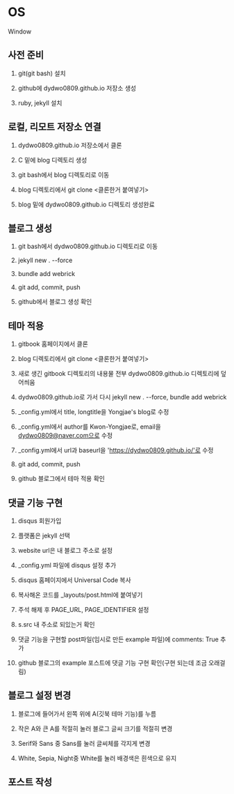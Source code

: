 # OS

Window

## 사전 준비

1. git(git bash) 설치

2. github에 dydwo0809.github.io 저장소 생성 

3. ruby, jekyll 설치

## 로컬, 리모트 저장소 연결

1. dydwo0809.github.io 저장소에서 클론

2. C 밑에 blog 디렉토리 생성

3. git bash에서 blog 디렉토리로 이동

4. blog 디렉토리에서 git clone <클론한거 붙여넣기>

5. blog 밑에 dydwo0809.github.io 디렉토리 생성완료

## 블로그 생성

1. git bash에서 dydwo0809.github.io 디렉토리로 이동

2. jekyll new . --force

3. bundle add webrick

4. git add, commit, push

5. github에서 블로그 생성 확인

## 테마 적용

1. gitbook 홈페이지에서 클론

2. blog 디렉토리에서 git clone <클론한거 붙여넣기>

3. 새로 생긴 gitbook 디렉토리의 내용물 전부 dydwo0809.github.io 디렉토리에 덮어씌움

4. dydwo0809.github.io로 가서 다시 jekyll new . --force, bundle add webrick

5. _config.yml에서 title, longtitle을 Yongjae's blog로 수정

6. _config.yml에서 author를 Kwon-Yongjae로, email을 dydwo0809@naver.com으로 수정

7. _config.yml에서 url과 baseurl을 'https://dydwo0809.github.io/'로 수정

8. git add, commit, push

9. github 블로그에서 테마 적용 확인

## 댓글 기능 구현

1. disqus 회원가입

2. 플랫폼은 jekyll 선택

3. website url은 내 블로그 주소로 설정

4.  _config.yml 파일에 disqus 설정 추가

5. disqus 홈페이지에서 Universal Code 복사

6. 복사해온 코드를 _layouts/post.html에 붙여넣기

7. 주석 해제 후 PAGE_URL, PAGE_IDENTIFIER 설정

8. s.src 내 주소로 되있는거 확인

9. 댓글 기능을 구현할 post파일(임시로 만든 example 파일)에 comments: True 추가

10. github 블로그의 example 포스트에 댓글 기능 구현 확인(구현 되는데 조금 오래걸림)

## 블로그 설정 변경

1. 블로그에 들어가서 왼쪽 위에 A(깃북 테마 기능)를 누름

2. 작은 A와 큰 A를 적절히 눌러 블로그 글씨 크기를 적절히 변경

3. Serif와 Sans 중 Sans를 눌러 글씨체를 각지게 변경

4. White, Sepia, Night중 White를 눌러 배경색은 흰색으로 유지

## 포스트 작성
